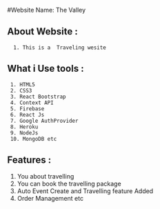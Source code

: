 #Website Name: The Valley 




## About Website : 
      1. This is a  Traveling wesite
      
## What i Use tools : 
     1. HTML5
     2. CSS3
     3. React Bootstrap 
     4. Context API
     5. Firebase 
     6. React Js
     7. Google AuthProvider
     8. Heroku 
     9. NodeJs
     10. MongoDB etc 
     
  ## Features : 
  1. You about travelling 
  2. You can book the travelling package 
  3. Auto Event Create and Travelling feature Added 
  4. Order Management etc 
  
     
      
